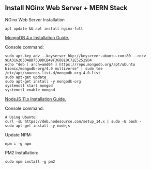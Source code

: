 ## Install NGinx Web Server + MERN Stack

NGinx Web Server Installation

```
apt update && apt install nginx-full
```

[MongoDB 4.x Installation Guide.](https://docs.mongodb.com/manual/tutorial/install-mongodb-on-ubuntu/)

Console command:

```
sudo apt-key adv --keyserver hkp://keyserver.ubuntu.com:80 --recv 9DA31620334BD75D9DCB49F368818C72E52529D4
echo "deb [ arch=amd64 ] https://repo.mongodb.org/apt/ubuntu bionic/mongodb-org/4.0 multiverse" | sudo tee /etc/apt/sources.list.d/mongodb-org-4.0.list
sudo apt-get update
sudo apt-get install -y mongodb-org
systemctl start mongod
systemctl enable mongod
```

[NodeJS 11.x Installation Guide.](https://github.com/nodesource/distributions/blob/master/README.md)

Console command:

```
# Using Ubuntu
curl -sL https://deb.nodesource.com/setup_14.x | sudo -E bash -
sudo apt-get install -y nodejs
```

Update NPM:

```
npm i -g npm
```

PM2 Installation:

```
sudo npm install -g pm2
```

